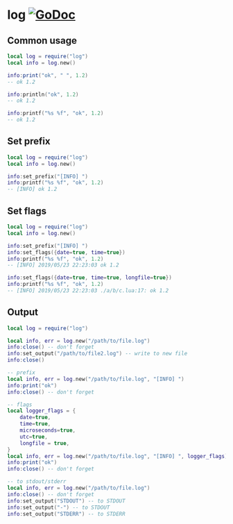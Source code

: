 # log [![GoDoc](https://godoc.org/github.com/alexjx/gopher-lua-libs/log?status.svg)](https://godoc.org/github.com/alexjx/gopher-lua-libs/log)

## Common usage

```lua
local log = require("log")
local info = log.new()

info:print("ok", " ", 1.2)
-- ok 1.2

info:println("ok", 1.2)
-- ok 1.2

info:printf("%s %f", "ok", 1.2)
-- ok 1.2
```

## Set prefix

```lua
local log = require("log")
local info = log.new()

info:set_prefix("[INFO] ")
info:printf("%s %f", "ok", 1.2)
-- [INFO] ok 1.2
```

## Set flags

```lua
local log = require("log")
local info = log.new()

info:set_prefix("[INFO] ")
info:set_flags({date=true, time=true})
info:printf("%s %f", "ok", 1.2)
-- [INFO] 2019/05/23 22:23:03 ok 1.2

info:set_flags({date=true, time=true, longfile=true})
info:printf("%s %f", "ok", 1.2)
-- [INFO] 2019/05/23 22:23:03 ./a/b/c.lua:17: ok 1.2
```


## Output

```lua
local log = require("log")

local info, err = log.new("/path/to/file.log")
info:close() -- don't forget
info:set_output("/path/to/file2.log") -- write to new file
info:close()

-- prefix
local info, err = log.new("/path/to/file.log", "[INFO] ")
info:print("ok")
info:close() -- don't forget

-- flags
local logger_flags = {
    date=true,
    time=true,
    microseconds=true,
    utc=true,
    longfile = true,
}
local info, err = log.new("/path/to/file.log", "[INFO] ", logger_flags)
info:print("ok")
info:close() -- don't forget

-- to stdout/stderr
local info, err = log.new("/path/to/file.log")
info:close() -- don't forget
info:set_output("STDOUT") -- to STDOUT
info:set_output("-") -- to STDOUT
info:set_output("STDERR") -- to STDERR
```
